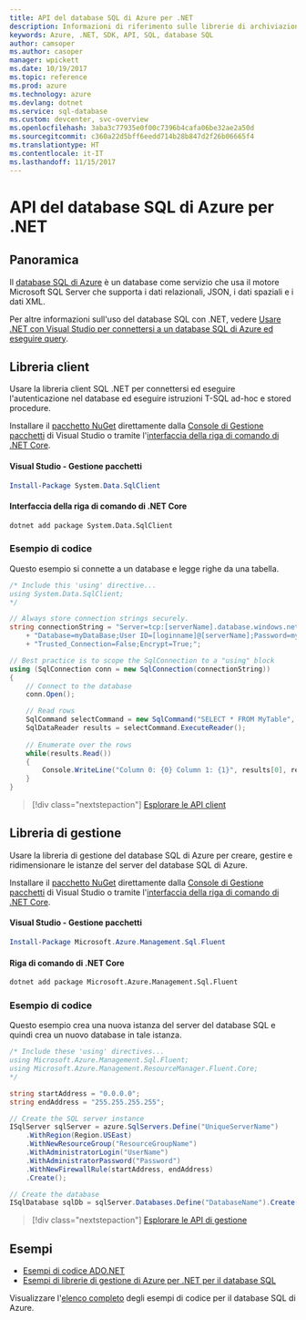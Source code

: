 ```yaml
---
title: API del database SQL di Azure per .NET
description: Informazioni di riferimento sulle librerie di archiviazione del database SQL di Azure per .NET
keywords: Azure, .NET, SDK, API, SQL, database SQL
author: camsoper
ms.author: casoper
manager: wpickett
ms.date: 10/19/2017
ms.topic: reference
ms.prod: azure
ms.technology: azure
ms.devlang: dotnet
ms.service: sql-database
ms.custom: devcenter, svc-overview
ms.openlocfilehash: 3aba3c77935e0f00c7396b4cafa06be32ae2a50d
ms.sourcegitcommit: c360a22d5bff6eedd714b28b847d2f26b06665f4
ms.translationtype: HT
ms.contentlocale: it-IT
ms.lasthandoff: 11/15/2017
---
```

# <a name="azure-sql-database-apis-for-net"></a>API del database SQL di Azure per .NET

## <a name="overview"></a>Panoramica

Il [database SQL di Azure](https://docs.microsoft.com/azure/sql-database/sql-database-technical-overview) è un database come servizio che usa il motore Microsoft SQL Server che supporta i dati relazionali, JSON, i dati spaziali e i dati XML. 

Per altre informazioni sull'uso del database SQL con .NET, vedere [Usare .NET con Visual Studio per connettersi a un database SQL di Azure ed eseguire query](https://docs.microsoft.com/azure/sql-database/sql-database-connect-query-dotnet-visual-studio).

## <a name="client-library"></a>Libreria client

Usare la libreria client SQL .NET per connettersi ed eseguire l'autenticazione nel database ed eseguire istruzioni T-SQL ad-hoc e stored procedure.

Installare il [pacchetto NuGet]( https://www.nuget.org/packages/System.Data.SqlClient) direttamente dalla [Console di Gestione pacchetti](https://docs.microsoft.com/nuget/tools/package-manager-console) di Visual Studio o tramite l'[interfaccia della riga di comando di .NET Core](https://docs.microsoft.com/dotnet/core/tools/dotnet-add-package).

#### <a name="visual-studio-package-manager"></a>Visual Studio - Gestione pacchetti

```powershell
Install-Package System.Data.SqlClient
```

#### <a name="net-core-cli"></a>Interfaccia della riga di comando di .NET Core

```bash
dotnet add package System.Data.SqlClient
```

### <a name="code-example"></a>Esempio di codice

Questo esempio si connette a un database e legge righe da una tabella.

```csharp
/* Include this 'using' directive...
using System.Data.SqlClient;
*/

// Always store connection strings securely. 
string connectionString = "Server=tcp:[serverName].database.windows.net;" 
    + "Database=myDataBase;User ID=[loginname]@[serverName];Password=myPassword;"
    + "Trusted_Connection=False;Encrypt=True;";

// Best practice is to scope the SqlConnection to a "using" block
using (SqlConnection conn = new SqlConnection(connectionString))
{
    // Connect to the database
    conn.Open();

    // Read rows
    SqlCommand selectCommand = new SqlCommand("SELECT * FROM MyTable", conn);
    SqlDataReader results = selectCommand.ExecuteReader();
    
    // Enumerate over the rows
    while(results.Read())
    {
        Console.WriteLine("Column 0: {0} Column 1: {1}", results[0], results[1]);
    }
}
```

> [!div class="nextstepaction"]
> [Esplorare le API client](/dotnet/api/overview/azure/sql/client)

## <a name="management-library"></a>Libreria di gestione

Usare la libreria di gestione del database SQL di Azure per creare, gestire e ridimensionare le istanze del server del database SQL di Azure.

Installare il [pacchetto NuGet](https://www.nuget.org/packages/Microsoft.Azure.Management.Sql.Fluent/) direttamente dalla [Console di Gestione pacchetti](https://docs.microsoft.com/nuget/tools/package-manager-console) di Visual Studio o tramite l'[interfaccia della riga di comando di .NET Core](https://docs.microsoft.com/dotnet/core/tools/dotnet-add-package).

#### <a name="visual-studio-package-manager"></a>Visual Studio - Gestione pacchetti

```powershell
Install-Package Microsoft.Azure.Management.Sql.Fluent
``` 

#### <a name="net-core-command-line"></a>Riga di comando di .NET Core

```bash
dotnet add package Microsoft.Azure.Management.Sql.Fluent
```

### <a name="code-example"></a>Esempio di codice

Questo esempio crea una nuova istanza del server del database SQL e quindi crea un nuovo database in tale istanza.

```csharp
/* Include these 'using' directives...
using Microsoft.Azure.Management.Sql.Fluent;
using Microsoft.Azure.Management.ResourceManager.Fluent.Core;
*/

string startAddress = "0.0.0.0";
string endAddress = "255.255.255.255";

// Create the SQL server instance
ISqlServer sqlServer = azure.SqlServers.Define("UniqueServerName")
    .WithRegion(Region.USEast)
    .WithNewResourceGroup("ResourceGroupName")
    .WithAdministratorLogin("UserName")
    .WithAdministratorPassword("Password")
    .WithNewFirewallRule(startAddress, endAddress)
    .Create();

// Create the database
ISqlDatabase sqlDb = sqlServer.Databases.Define("DatabaseName").Create();
```

> [!div class="nextstepaction"]
> [Esplorare le API di gestione](/dotnet/api/overview/azure/sql/management)

## <a name="samples"></a>Esempi

- [Esempi di codice ADO.NET](/dotnet/framework/data/adonet/ado-net-code-examples)
- [Esempi di librerie di gestione di Azure per .NET per il database SQL](/dotnet/azure/dotnet-sdk-azure-sql-database-samples)

Visualizzare l'[elenco completo](https://azure.microsoft.com/en-us/resources/samples/?platform=dotnet&term=sql+database) degli esempi di codice per il database SQL di Azure.


